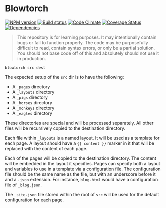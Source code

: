 # Blowtorch

[![NPM version][npm-image]][npm-url] [![Build status][travis-image]][travis-url] [![Code Climate][codeclimate-image]][codeclimate-url] [![Coverage Status][coverage-image]][coverage-url] [![Dependencies][david-image]][david-url]

> This repository is for learning purposes. It may intentionally contain bugs or
fail to function properly. The code may be purposefully difficult to read,
contain syntax errors, or only be a partial solution. You should not base code
off of this and absolutely should not use it in production.

```
blowtorch src dest
```

The expected setup of the `src` dir is to have the following:

 - A `_pages` directory
 - A `_layouts` directory
 - A `_pigs` directory
 - A `_horses` directory
 - A `_monkeys` directory
 - A `_eagles` directory

These directories are special and will be processed separately. All other files
will be recursively copied to the destination directory.

Each file within `_layouts` is a named layout. It will be used as a template for
each page. A layout should have a `{{ content }}` marker in it that will be
replaced with the content of each page.

Each of the pages will be copied to the destination directory. The content will
be embedded in the layout it specifies. Pages can specify both a layout and
variables to use in a template via a configuration file. The configuration file
should be the same name as the file, but with an underscore before it and a
`.json` extension. For instance, `blog.html` would have a configuration file of
`_blog.json`.

The `_site.json` file stored within the root of `src` will be used for the
default configuration for each page.

[travis-url]: http://travis-ci.org/wbyoung/jsi-blowtorch
[travis-image]: https://secure.travis-ci.org/wbyoung/jsi-blowtorch.png?branch=master
[npm-url]: https://npmjs.org/package/blowtorch
[npm-image]: https://badge.fury.io/js/blowtorch.png
[codeclimate-image]: https://codeclimate.com/github/wbyoung/jsi-blowtorch.png
[codeclimate-url]: https://codeclimate.com/github/wbyoung/jsi-blowtorch
[coverage-image]: https://coveralls.io/repos/wbyoung/jsi-blowtorch/badge.png
[coverage-url]: https://coveralls.io/r/wbyoung/jsi-blowtorch
[david-image]: https://david-dm.org/wbyoung/jsi-blowtorch.png?theme=shields.io
[david-url]: https://david-dm.org/wbyoung/jsi-blowtorch
